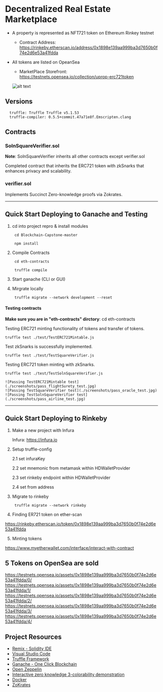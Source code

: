 # Decentralized Real Estate Marketplace

- A property is represented as NFT721 token on Ethereum Rinkey testnet
    - Contract Address: https://rinkeby.etherscan.io/address/0x1898e139aa999ba3d7650b0f74e2d6e53a41fdda
- All tokens are listed on OpeanSea
    - MarketPlace Storefront: https://testnets.opensea.io/collection/uprop-erc721token

  ![alt text](./READMEPIC/storefront.png)


## Versions

      truffle: Truffle Truffle v5.1.53
      truffle-compiler: 0.5.5+commit.47a71e8f.Emscripten.clang


## Contracts

### SolnSquareVerifier.sol

<b>Note</b>: SolnSquareVerifier inherits all other contracts except verifier.sol

Completed contract that inherits the ERC721 token with zkSnarks that enhances privacy and scalability.

### verifier.sol

Implements Succinct Zero-knowledge proofs via Zokrates.


---

## Quick Start Deploying to Ganache and Testing

1. cd into project repro & install modules

        cd Blockchain-Capstone-master

        npm install

2. Compile Contracts

        cd eth-contracts

        truffle compile

3. Start ganache (CLI or GUI)

4. Mirgrate locally

        truffle migrate --network development --reset

#### Testing contracts
<b>Make sure you are in "eth-contracts" dirctory</b>: cd eth-contracts

Testing ERC721 minting functionality of tokens and transfer of tokens.
    
    truffle test ./test/TestERC721Mintable.js

Test zkSnarks is successfully implemented.

    truffle test ./test/TestSquareVerifier.js

Testing ERC721 token minting with zkSnarks.

    truffle test ./test/TestSolnSquareVerifier.js

    ![Passing TestERC721Mintable test](./screenshots/pass_flightSurety_test.jpg)
    ![Passing TestSquareVerifier test](./screenshots/pass_oracle_test.jpg)
    ![Passing TestSolnSquareVerifier test](./screenshots/pass_airline_test.jpg)

---

## Quick Start Deploying to Rinkeby

1. Make a new project with Infura

    Infura: https://infura.io

2. Setup truffle-config

    2.1 set infuraKey

    2.2 set mnemonic from metamask within HDWalletProvider

    2.3 set rinkeby endpoint within HDWalletProvider

    2.4 set from address

3. Migrate to rinkeby

        truffle migrate --network rinkeby

4. Finding ER721 token on ether-scan

  https://rinkeby.etherscan.io/token/0x1898e139aa999ba3d7650b0f74e2d6e53a41fdda


5. Minting tokens

  https://www.myetherwallet.com/interface/interact-with-contract



## 5 Tokens on OpenSea are sold

  https://testnets.opensea.io/assets/0x1898e139aa999ba3d7650b0f74e2d6e53a41fdda/0/
  https://testnets.opensea.io/assets/0x1898e139aa999ba3d7650b0f74e2d6e53a41fdda/1/
  https://testnets.opensea.io/assets/0x1898e139aa999ba3d7650b0f74e2d6e53a41fdda/2/
  https://testnets.opensea.io/assets/0x1898e139aa999ba3d7650b0f74e2d6e53a41fdda/3/
  https://testnets.opensea.io/assets/0x1898e139aa999ba3d7650b0f74e2d6e53a41fdda/4/


## Project Resources

* [Remix - Solidity IDE](https://remix.ethereum.org/)
* [Visual Studio Code](https://code.visualstudio.com/)
* [Truffle Framework](https://truffleframework.com/)
* [Ganache - One Click Blockchain](https://truffleframework.com/ganache)
* [Open Zeppelin ](https://openzeppelin.org/)
* [Interactive zero knowledge 3-colorability demonstration](http://web.mit.edu/~ezyang/Public/graph/svg.html)
* [Docker](https://docs.docker.com/install/)
* [ZoKrates](https://github.com/Zokrates/ZoKrates)